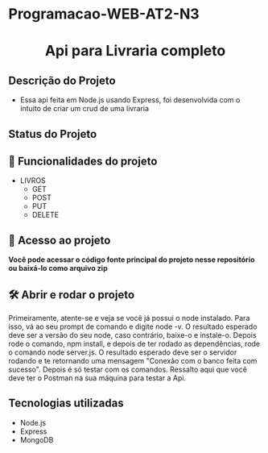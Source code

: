 # Programacao-WEB-AT2-N3
<h1 align="center"><b> Api para Livraria completo </b></h1>

## Descrição do Projeto

- Essa api feita em Node.js usando Express, foi desenvolvida com o intuito de criar um crud de uma livraria
## Status do Projeto


## :hammer: Funcionalidades do projeto

- LIVROS
  - GET
  - POST 
  - PUT
  - DELETE 
      
## 📁 Acesso ao projeto

**Você pode acessar o código fonte principal do projeto nesse repositório ou baixá-lo como arquivo zip**

## 🛠️ Abrir e rodar o projeto

Primeiramente, atente-se e veja se você já possui o node instalado. Para isso, vá ao seu prompt de comando e digite node -v. O resultado esperado deve ser a versão 
 do seu node, caso contrário, baixe-o e instale-o. 
  Depois rode o comando, npm install, e depois de ter rodado as dependências, rode o comando node server.js. O resultado esperado deve ser o servidor rodando e te
  retornando uma mensagem "Conexão com o banco feita com sucesso". Depois é só testar com os comandos. Ressalto aqui que você deve ter o Postman na sua máquina para testar a
  Api. 


## Tecnologias utilizadas
  - Node.js
  - Express
  - MongoDB
